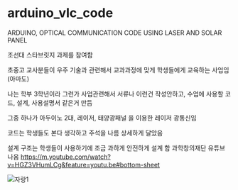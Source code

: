 # arduino_vlc_code
ARDUINO, OPTICAL COMMUNICATION CODE USING LASER AND SOLAR PANEL

조선대 스타브릿지 과제를 참여함

초중고 교사분들이 우주 기술과 관련해서 교과과정에 맞게 학생들에게 교육하는 사업임(아마도)

나는 학부 3학년이라 그런가 사업관련해서 서류나 이런건 작성안하고, 수업에 사용할 코드, 설계, 사용설명서 같은거 만듬

그중 하나가 아두이노 2대, 레이저, 태양광패널 을 이용한 레이저 광통신임

코드는 학생들도 본다 생각하고 주석을 나름 상세하게 달았음

설계 구조는 학생들이 사용하기에 조금 과하게 안전하게 설계 함
과학창의재단 유튜브 나옴 https://m.youtube.com/watch?v=HGZ3VHumLCg&feature=youtu.be#bottom-sheet

![자랑1](https://github.com/SuperCuteRnRn/arduino_vlc_code/assets/77059151/f6cb2c70-4112-4561-a33a-17ce9f1a73c8)



